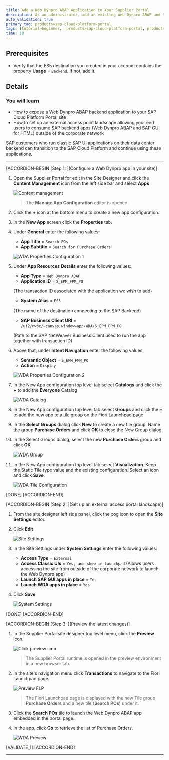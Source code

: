 ```yaml
---
title: Add a Web Dynpro ABAP Application to Your Supplier Portal
description: As an administrator, add an existing Web Dynpro ABAP and SAP GUI for HTML backend apps to your their SAP Cloud Platform Portal sites.
auto_validation: true
primary_tag: products>sap-cloud-platform-portal
tags: [tutorial>beginner,  products>sap-cloud-platform-portal, products>sap-cloud-platform, topic>abap-development]
time: 10
---
```


## Prerequisites  
 - Verify that the ES5 destination you created in your account contains the property **Usage** = `Backend`. If not, add it.

## Details
### You will learn  
  - How to expose a Web Dynpro ABAP backend application to your SAP Cloud Platform Portal site
  - How to set up an external access point landscape allowing your end users to consume SAP backend apps (Web Dynpro ABAP and SAP GUI for HTML) outside of the corporate network

SAP customers who run classic SAP UI applications on their data center backend can transition to the SAP Cloud Platform and continue using these applications.

---

[ACCORDION-BEGIN [Step 1: ](Configure a Web Dynpro app in your site)]
1. Open the Supplier Portal for edit in the Site Designer and click the **Content Management** icon from the left side bar and select **Apps**

    ![Content management](1-content-management.png)

    > The **Manage App Configuration** editor is opened.

2. Click the **+** icon at the bottom menu to create a new app configuration.
3. In the **New App** screen click the  **Properties** tab.
4. Under **General** enter the following values:

    * **App Title** = `Search POs`
    * **App Subtitle** = `Search for Purchase Orders`

    ![WDA Properties Configuration 1](2-wda-properties-1.png)

5. Under **App Resources Details** enter the following values:

    * **App Type** = `Web Dynpro ABAP`
    * **Application ID** = `S_EPM_FPM_PO`

    (The transaction ID associated with the application we wish to add)

    * **System Alias** = `ES5`

    (The name of the destination connecting to the SAP Backend)

    * **SAP Business Client URI**	= `/ui2/nwbc/~canvas;window=app/WDA/S_EPM_FPM_PO`

    (Path to the SAP NetWeaver Business Client used to run the app together with transaction ID)

6. Above that, under **Intent Navigation** enter the following values:

    * **Semantic Object** = `S_EPM_FPM_PO`
    * **Action** = `Display`

    ![WDA Properties Configuration 2](2-wda-properties.png)

7. In the New App configuration top level tab select **Catalogs** and click the **+** to add the **Everyone** Catalog

    ![WDA Catalog](3-wda-catalog.png)

8. In the New App configuration top level tab select **Groups** and click the **+** to add the new app to a tile group on the Fiori Launchpad page
9. In the **Select Groups** dialog click **New** to create a new tile group. Name the group **Purchase Orders** and click **OK** to close the New Group dialog.
10. In the Select Groups dialog, select the new **Purchase Orders** group and click **OK**

    ![WDA Group](4-add-new-group.png)

11. In the New App configuration top level tab select **Visualization**. Keep the Static Tile type value and the existing configuration. Select an icon and click **Save**.

    ![WDA Tile Configuration](5-tile-config.png)

[DONE]
[ACCORDION-END]

[ACCORDION-BEGIN [Step 2: ](Set up an external access portal landscape)]
1. From the site designer left side panel, click the cog icon to open the **Site Settings** editor.
2. Click **Edit**

    ![Site Settings](6-site-settings.png)

3. In the Site Settings under **System Settings** enter the following values:

    * **Access Type** = `External`
    * **Access Classic UIs** = `Yes, and show in Launchpad`
      (Allows users accessing the site from outside of the corporate network to launch the Web Dynpro app)
    * **Launch SAP GUI apps in place** = `Yes`
    * **Launch WDA apps in place** = `Yes`

4. Click **Save**

    ![System Settings](7-system-settings.png)

[DONE]
[ACCORDION-END]


[ACCORDION-BEGIN [Step 3: ](Preview the latest changes)]
1. In the Supplier Portal site designer top level menu, click the **Preview** icon.

    ![Click preview icon](14-preview-icon.png)

    > The Supplier Portal runtime is opened in the preview environment in a new browser tab.

2. In the site's navigation menu click **Transactions** to navigate to the Fiori Launchpad page.

    ![Preview FLP](8-preview-flp.png)

    > The Fiori Launchpad page is displayed with the new Tile group **Purchase Orders** and a new tile (**Search POs**) under it.

3. Click the **Search POs** tile to launch the Web Dynpro ABAP app embedded in the portal page.
4. In the app, click **Go** to retrieve the list of Purchase Orders.

    ![WDA Preview](9-wda-preview.png)

[VALIDATE_1]
[ACCORDION-END]

---
